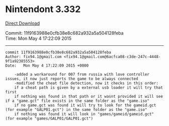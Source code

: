 # Nintendont 3.332
[Direct Download](./Nintendont.zip)

Commit: 11f9163988e0cfb38e8c682a932a5a504128feba  
Time: Mon May 4 17:22:09 2015   

-----

```
commit 11f9163988e0cfb38e8c682a932a5a504128feba
Author: fix94.1@gmail.com <fix94.1@gmail.com@6acfca08-c3de-247c-4448-9f1a92385553>
Date:   Mon May 4 17:22:09 2015 +0000

    -added a workaround for 007 from russia with love controller issues, it now just reports the game to be always connected
    -modified the cheat file detection, now it checks in this order:
    if a cheat path is given by a external usb loader it will try that first
    if nothing was found in that path or it wasnt provided it will see if a "game.gct" file exists in the same folder as the "game.iso"
    if no game.gct was found it will try to look for the gameid.gct (for example "GALP01.gct") in the same folder as the "game.iso"
    if nothing was found it will look in "games/gameid/gameid.gct" (for example "games/GALP01/GALP01.gct")
```
